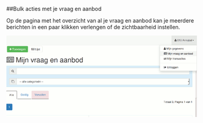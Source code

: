 ##Bulk acties met je vraag en aanbod

Op de pagina met het overzicht van al je vraag en aanbod kan je meerdere berichten in een paar klikken verlengen of de zichtbaarheid instellen.

<img src="img/my_messages.png" width="500">
